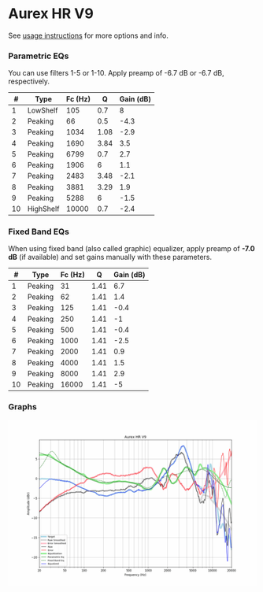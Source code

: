 # Aurex HR V9
See [usage instructions](https://github.com/jaakkopasanen/AutoEq#usage) for more options and info.

### Parametric EQs
You can use filters 1-5 or 1-10. Apply preamp of -6.7 dB or -6.7 dB, respectively.

|   # | Type      |   Fc (Hz) |    Q |   Gain (dB) |
|-----|-----------|-----------|------|-------------|
|   1 | LowShelf  |       105 | 0.7  |         8   |
|   2 | Peaking   |        66 | 0.5  |        -4.3 |
|   3 | Peaking   |      1034 | 1.08 |        -2.9 |
|   4 | Peaking   |      1690 | 3.84 |         3.5 |
|   5 | Peaking   |      6799 | 0.7  |         2.7 |
|   6 | Peaking   |      1906 | 6    |         1.1 |
|   7 | Peaking   |      2483 | 3.48 |        -2.1 |
|   8 | Peaking   |      3881 | 3.29 |         1.9 |
|   9 | Peaking   |      5288 | 6    |        -1.5 |
|  10 | HighShelf |     10000 | 0.7  |        -2.4 |

### Fixed Band EQs
When using fixed band (also called graphic) equalizer, apply preamp of **-7.0 dB** (if available) and set gains manually with these parameters.

|   # | Type    |   Fc (Hz) |    Q |   Gain (dB) |
|-----|---------|-----------|------|-------------|
|   1 | Peaking |        31 | 1.41 |         6.7 |
|   2 | Peaking |        62 | 1.41 |         1.4 |
|   3 | Peaking |       125 | 1.41 |        -0.4 |
|   4 | Peaking |       250 | 1.41 |        -1   |
|   5 | Peaking |       500 | 1.41 |        -0.4 |
|   6 | Peaking |      1000 | 1.41 |        -2.5 |
|   7 | Peaking |      2000 | 1.41 |         0.9 |
|   8 | Peaking |      4000 | 1.41 |         1.5 |
|   9 | Peaking |      8000 | 1.41 |         2.9 |
|  10 | Peaking |     16000 | 1.41 |        -5   |

### Graphs
![](./Aurex%20HR%20V9.png)
